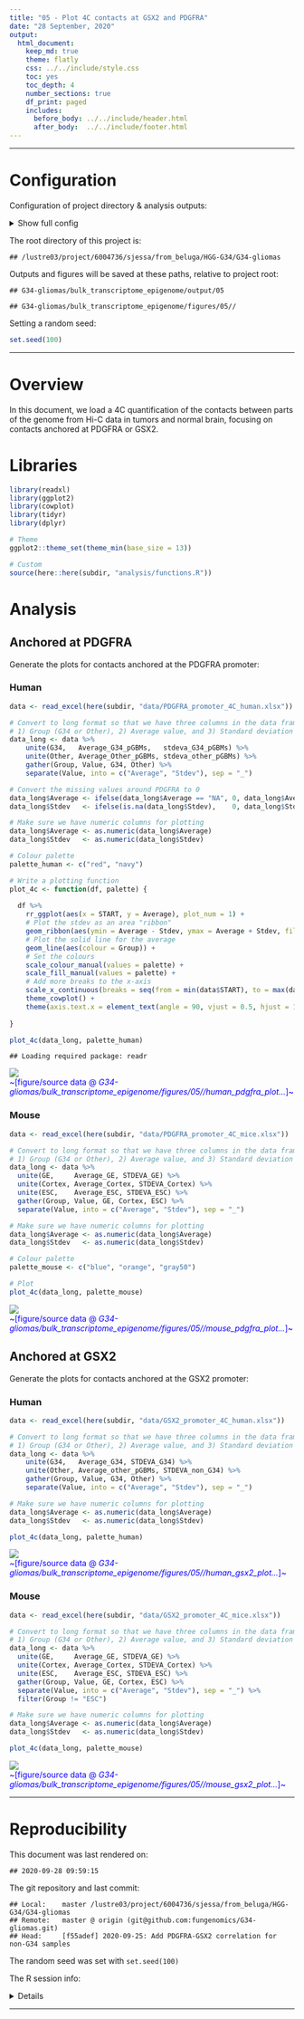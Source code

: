 ```yaml
---
title: "05 - Plot 4C contacts at GSX2 and PDGFRA"
date: "28 September, 2020"
output:
  html_document:
    keep_md: true
    theme: flatly
    css: ../../include/style.css
    toc: yes
    toc_depth: 4
    number_sections: true
    df_print: paged
    includes:
      before_body: ../../include/header.html
      after_body:  ../../include/footer.html
---
```


<!-- FRONT MATTER, insert configuration info -->


<!-- Load custom CSS/JS for code folding -->
<link rel="stylesheet" type="text/css" href="../../include/hideOutput.css">
<script src="../../include/hideOutput.js"></script>

***

# Configuration

Configuration of project directory & analysis outputs:

<details><summary>Show full config</summary>

```r
library(here)

# Set up outputs
message("Document index: ", doc_id)
```

```
## Document index: 05
```

```r
# Specify where to save outputs
out        <- here(subdir, "output", doc_id); dir.create(out, recursive = TRUE)
figout     <- here(subdir, "figures", doc_id, "/"); dir.create(figout, recursive = TRUE)
cache      <- paste0("~/tmp/", basename(here()), "/", subdir, "/", doc_id, "/")

message("Cache: ", cache)
```

```
## Cache: ~/tmp/G34-gliomas/bulk_transcriptome_epigenome/05/
```

</details>

The root directory of this project is:

```
## /lustre03/project/6004736/sjessa/from_beluga/HGG-G34/G34-gliomas
```

Outputs and figures will be saved at these paths, relative to project root:

```
## G34-gliomas/bulk_transcriptome_epigenome/output/05
```

```
## G34-gliomas/bulk_transcriptome_epigenome/figures/05//
```



Setting a random seed:

```r
set.seed(100)
```

***

<!-- END OF FRONT MATTER -->


# Overview

In this document, we load a 4C quantification of the contacts between parts of the genome from Hi-C 
data in tumors and normal brain, focusing on contacts anchored at PDGFRA or GSX2.

# Libraries


```r
library(readxl)
library(ggplot2)
library(cowplot)
library(tidyr)
library(dplyr)

# Theme
ggplot2::theme_set(theme_min(base_size = 13))

# Custom
source(here::here(subdir, "analysis/functions.R"))
```

# Analysis

## Anchored at PDGFRA

Generate the plots for contacts anchored at the PDGFRA promoter:

### Human


```r
data <- read_excel(here(subdir, "data/PDGFRA_promoter_4C_human.xlsx"))

# Convert to long format so that we have three columns in the data frame:
# 1) Group (G34 or Other), 2) Average value, and 3) Standard deviation value
data_long <- data %>%
    unite(G34,   Average_G34_pGBMs,   stdeva_G34_pGBMs) %>%
    unite(Other, Average_Other_pGBMs, stdeva_other_pGBMs) %>%
    gather(Group, Value, G34, Other) %>%
    separate(Value, into = c("Average", "Stdev"), sep = "_")

# Convert the missing values around PDGFRA to 0
data_long$Average <- ifelse(data_long$Average == "NA", 0, data_long$Average)
data_long$Stdev   <- ifelse(is.na(data_long$Stdev),    0, data_long$Stdev)

# Make sure we have numeric columns for plotting
data_long$Average <- as.numeric(data_long$Average)
data_long$Stdev   <- as.numeric(data_long$Stdev)
```



```r
# Colour palette
palette_human <- c("red", "navy")

# Write a plotting function
plot_4c <- function(df, palette) {
  
  df %>%
    rr_ggplot(aes(x = START, y = Average), plot_num = 1) +
    # Plot the stdev as an area "ribbon"
    geom_ribbon(aes(ymin = Average - Stdev, ymax = Average + Stdev, fill = Group), alpha = 0.3) +
    # Plot the solid line for the average
    geom_line(aes(colour = Group)) +
    # Set the colours
    scale_colour_manual(values = palette) +
    scale_fill_manual(values = palette) +
    # Add more breaks to the x-axis
    scale_x_continuous(breaks = seq(from = min(data$START), to = max(data$START), by = 20000)) +
    theme_cowplot() +
    theme(axis.text.x = element_text(angle = 90, vjust = 0.5, hjust = 1, size = rel(0.7)))
  
}

plot_4c(data_long, palette_human)
```

```
## Loading required package: readr
```

![](/lustre03/project/6004736/sjessa/from_beluga/HGG-G34/G34-gliomas/bulk_transcriptome_epigenome/figures/05//human_pdgfra_plot-1.png)<!-- --><br><span style="color:#0d00ff">~[figure/source data @ *G34-gliomas/bulk_transcriptome_epigenome/figures/05//human_pdgfra_plot...*]~</span>


### Mouse


```r
data <- read_excel(here(subdir, "data/PDGFRA_promoter_4C_mice.xlsx"))

# Convert to long format so that we have three columns in the data frame:
# 1) Group (G34 or Other), 2) Average value, and 3) Standard deviation value
data_long <- data %>%
  unite(GE,     Average_GE, STDEVA_GE) %>%
  unite(Cortex, Average_Cortex, STDEVA_Cortex) %>%
  unite(ESC,    Average_ESC, STDEVA_ESC) %>%
  gather(Group, Value, GE, Cortex, ESC) %>%
  separate(Value, into = c("Average", "Stdev"), sep = "_")

# Make sure we have numeric columns for plotting
data_long$Average <- as.numeric(data_long$Average)
data_long$Stdev   <- as.numeric(data_long$Stdev)
```



```r
# Colour palette
palette_mouse <- c("blue", "orange", "gray50")

# Plot
plot_4c(data_long, palette_mouse)
```

![](/lustre03/project/6004736/sjessa/from_beluga/HGG-G34/G34-gliomas/bulk_transcriptome_epigenome/figures/05//mouse_pdgfra_plot-1.png)<!-- --><br><span style="color:#0d00ff">~[figure/source data @ *G34-gliomas/bulk_transcriptome_epigenome/figures/05//mouse_pdgfra_plot...*]~</span>

## Anchored at GSX2

Generate the plots for contacts anchored at the GSX2 promoter:

### Human


```r
data <- read_excel(here(subdir, "data/GSX2_promoter_4C_human.xlsx"))

# Convert to long format so that we have three columns in the data frame:
# 1) Group (G34 or Other), 2) Average value, and 3) Standard deviation value
data_long <- data %>%
    unite(G34,   Average_G34, STDEVA_G34) %>%
    unite(Other, Average_other_pGBMs, STDEVA_non_G34) %>%
    gather(Group, Value, G34, Other) %>%
    separate(Value, into = c("Average", "Stdev"), sep = "_")

# Make sure we have numeric columns for plotting
data_long$Average <- as.numeric(data_long$Average)
data_long$Stdev   <- as.numeric(data_long$Stdev)
```



```r
plot_4c(data_long, palette_human)
```

![](/lustre03/project/6004736/sjessa/from_beluga/HGG-G34/G34-gliomas/bulk_transcriptome_epigenome/figures/05//human_gsx2_plot-1.png)<!-- --><br><span style="color:#0d00ff">~[figure/source data @ *G34-gliomas/bulk_transcriptome_epigenome/figures/05//human_gsx2_plot...*]~</span>


### Mouse


```r
data <- read_excel(here(subdir, "data/GSX2_promoter_4C_mice.xlsx"))

# Convert to long format so that we have three columns in the data frame:
# 1) Group (G34 or Other), 2) Average value, and 3) Standard deviation value
data_long <- data %>%
  unite(GE,     Average_GE, STDEVA_GE) %>%
  unite(Cortex, Average_Cortex, STDEVA_Cortex) %>%
  unite(ESC,    Average_ESC, STDEVA_ESC) %>%
  gather(Group, Value, GE, Cortex, ESC) %>%
  separate(Value, into = c("Average", "Stdev"), sep = "_") %>% 
  filter(Group != "ESC")

# Make sure we have numeric columns for plotting
data_long$Average <- as.numeric(data_long$Average)
data_long$Stdev   <- as.numeric(data_long$Stdev)
```



```r
plot_4c(data_long, palette_mouse)
```

![](/lustre03/project/6004736/sjessa/from_beluga/HGG-G34/G34-gliomas/bulk_transcriptome_epigenome/figures/05//mouse_gsx2_plot-1.png)<!-- --><br><span style="color:#0d00ff">~[figure/source data @ *G34-gliomas/bulk_transcriptome_epigenome/figures/05//mouse_gsx2_plot...*]~</span>


<!-- END MATTER, insert reproducibility info -->


***

<!-- Create reproducibility receipt e.g. https://github.com/benmarwick/rrtools/blob/master/inst/templates/paper.Rmd -->

# Reproducibility

This document was last rendered on:

```
## 2020-09-28 09:59:15
```

The git repository and last commit:

```
## Local:    master /lustre03/project/6004736/sjessa/from_beluga/HGG-G34/G34-gliomas
## Remote:   master @ origin (git@github.com:fungenomics/G34-gliomas.git)
## Head:     [f55adef] 2020-09-25: Add PDGFRA-GSX2 correlation for non-G34 samples
```

The random seed was set with `set.seed(100)`

The R session info:
<details>

```
## R version 3.5.1 (2018-07-02)
## Platform: x86_64-pc-linux-gnu (64-bit)
## Running under: CentOS Linux 7 (Core)
## 
## Matrix products: default
## BLAS/LAPACK: /cvmfs/soft.computecanada.ca/easybuild/software/2017/Core/imkl/2018.3.222/compilers_and_libraries_2018.3.222/linux/mkl/lib/intel64_lin/libmkl_gf_lp64.so
## 
## locale:
##  [1] LC_CTYPE=en_CA.UTF-8       LC_NUMERIC=C              
##  [3] LC_TIME=en_CA.UTF-8        LC_COLLATE=en_CA.UTF-8    
##  [5] LC_MONETARY=en_CA.UTF-8    LC_MESSAGES=en_CA.UTF-8   
##  [7] LC_PAPER=en_CA.UTF-8       LC_NAME=C                 
##  [9] LC_ADDRESS=C               LC_TELEPHONE=C            
## [11] LC_MEASUREMENT=en_CA.UTF-8 LC_IDENTIFICATION=C       
## 
## attached base packages:
## [1] stats     graphics  grDevices utils     datasets  methods   base     
## 
## other attached packages:
## [1] readr_1.3.1   dplyr_0.8.0   tidyr_0.8.2   cowplot_0.9.4 ggplot2_3.1.0
## [6] readxl_1.2.0  here_0.1     
## 
## loaded via a namespace (and not attached):
##  [1] Rcpp_1.0.5         git2r_0.27.1       cellranger_1.1.0   compiler_3.5.1    
##  [5] pillar_1.4.6       RColorBrewer_1.1-2 plyr_1.8.6         tools_3.5.1       
##  [9] digest_0.6.25      evaluate_0.14      lifecycle_0.2.0    tibble_3.0.3      
## [13] gtable_0.3.0       pkgconfig_2.0.3    rlang_0.4.7        yaml_2.2.1        
## [17] xfun_0.17          withr_2.2.0        stringr_1.4.0      knitr_1.29        
## [21] hms_0.5.3          vctrs_0.3.4        rprojroot_1.3-2    grid_3.5.1        
## [25] tidyselect_1.1.0   glue_1.4.2         R6_2.4.1           rmarkdown_1.11    
## [29] farver_2.0.3       purrr_0.3.4        magrittr_1.5       codetools_0.2-15  
## [33] backports_1.1.9    scales_1.1.1       htmltools_0.5.0    ellipsis_0.3.1    
## [37] assertthat_0.2.1   colorspace_1.4-1   labeling_0.3       stringi_1.5.3     
## [41] lazyeval_0.2.2     munsell_0.5.0      crayon_1.3.4
```

</details>


***

<!-- END OF END MATTER -->
